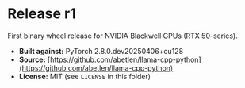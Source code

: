 # Release r1
First binary wheel release for NVIDIA Blackwell GPUs (RTX 50-series).

- **Built against:** PyTorch 2.8.0.dev20250406+cu128
- **Source:** [https://github.com/abetlen/llama-cpp-python](https://github.com/abetlen/llama-cpp-python)
- **License:** MIT (see `LICENSE` in this folder)